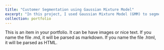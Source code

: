 ```yaml
---
title: "Customer Segmentation using Gaussian Mixture Model"
excerpt: "In this project, I used Gaussian Mixture Model (GMM) to segment customers based on different features."
collection: portfolio
---
```


This is an item in your portfolio. It can be have images or nice text. If you name the file .md, it will be parsed as markdown. If you name the file .html, it will be parsed as HTML. 
